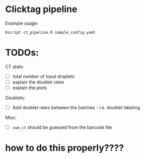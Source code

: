 # Clicktag pipeline 


Example usage:
```bash
Rscript ct_pipeline.R sample_config.yaml
```


# TODOs:


CT stats: 
- [ ] total number of input droplets  
- [ ] explain the doublet rates   
- [ ] explain the plots   

Doublets:  
- [ ] Add doublet rates between the batches - i.e. doublet labeling 

Misc:  
- [ ] `num_ct` should be guessed from the barcode file   

# how to do this properly???? 